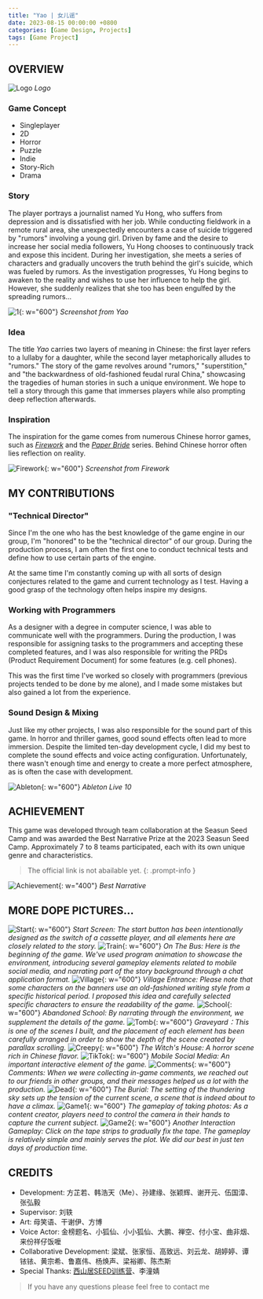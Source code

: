 ```yaml
---
title: "Yao | 女儿谣"
date: 2023-08-15 00:00:00 +0800
categories: [Game Design, Projects]
tags: [Game Project]
---
```


## OVERVIEW
![Logo](/assets/img/GameDesign/Projects/Yao/Logo.png)
*Logo*

### Game Concept
- Singleplayer
- 2D
- Horror
- Puzzle
- Indie
- Story-Rich
- Drama

### Story
The player portrays a journalist named Yu Hong, who suffers from depression and is dissatisfied with her job. While conducting fieldwork in a remote rural area, she unexpectedly encounters a case of suicide triggered by "rumors" involving a young girl. Driven by fame and the desire to increase her social media followers, Yu Hong chooses to continuously track and expose this incident. During her investigation, she meets a series of characters and gradually uncovers the truth behind the girl's suicide, which was fueled by rumors. As the investigation progresses, Yu Hong begins to awaken to the reality and wishes to use her influence to help the girl. However, she suddenly realizes that she too has been engulfed by the spreading rumors...

![1](/assets/img/GameDesign/Projects/Yao/Door.png){: w="600"}
*Screenshot from Yao*

<!-- 玩家扮演一位患有抑郁症、工作不顺心的记者余虹，在偏远农村采风时，意外碰到因“谣言”而起的女孩自杀案。余虹为了名利、为了自己账号的粉丝数，选择不断追踪、爆料这件事。在调查报道中，她结识了一系列人物，逐渐了解了女孩被谣言吞噬，进而自杀的真相。随着调查，余虹逐渐醒悟，想用自己的力量帮助女孩，但突然发现自己也已被谣言团团包围…… -->

### Idea
The title *Yao* carries two layers of meaning in Chinese: the first layer refers to a lullaby for a daughter, while the second layer metaphorically alludes to "rumors." The story of the game revolves around "rumors," "superstition," and "the backwardness of old-fashioned feudal rural China," showcasing the tragedies of human stories in such a unique environment. We hope to tell a story through this game that immerses players while also prompting deep reflection afterwards.

<!-- “Yao”的标题在中文中有着两层含义，第一层是关于女儿的摇篮曲，第二层则隐喻着“谣言”。游戏的故事围绕着“谣言”、“迷信”和“中国旧时封建农村的落后”，展示了在这样特殊的环境下的人间故事的凄惨。我们希望通过这个游戏讲述出既能让人沉浸其中，又能在之后深刻反思的故事。 -->

### Inspiration
The inspiration for the game comes from numerous Chinese horror games, such as *[Firework](https://store.steampowered.com/app/1288310/Firework/)* and the *[Paper Bride](https://store.steampowered.com/app/2286770/Paper_Bride_4_Bound_Love/)* series. Behind Chinese horror often lies reflection on reality.

<!-- 游戏的灵感来源于众多中式恐怖游戏，例如[《烟火》](https://store.steampowered.com/app/1288310/Firework/)、[《纸嫁衣》](https://store.steampowered.com/app/2286770/Paper_Bride_4_Bound_Love/)系列等。中式恐怖的背后，往往蕴藏着对现实的反思。 -->

![Firework](/assets/img/GameDesign/Projects/Yao/Firework.jpg){: w="600"}
*Screenshot from Firework*

## MY CONTRIBUTIONS
### "Technical Director"
Since I'm the one who has the best knowledge of the game engine in our group, I'm "honored" to be the "technical director" of our group. During the production process, I am often the first one to conduct technical tests and define how to use certain parts of the engine.

At the same time I'm constantly coming up with all sorts of design conjectures related to the game and current technology as I test. Having a good grasp of the technology often helps inspire my designs.

<!-- 由于我是我们组中对游戏引擎掌握最好的人，所以我“荣幸”地成为了我们组的“技术总监”。在制作流程中，往往是由我首先进行技术测试，并规定如何使用引擎某一部分的功能。

同时我也在测试的过程中，不断地提出游戏和当前技术相关的种种设计猜想。对技术的掌握往往能帮助激发我的设计灵感。 -->

### Working with Programmers
As a designer with a degree in computer science, I was able to communicate well with the programmers. During the production, I was responsible for assigning tasks to the programmers and accepting these completed features, and I was also responsible for writing the PRDs (Product Requirement Document) for some features (e.g. cell phones).

This was the first time I've worked so closely with programmers (previous projects tended to be done by me alone), and I made some mistakes but also gained a lot from the experience.

<!-- 作为一个计算机专业出身的设计师，我和程序员们能够良好地沟通。在制作中，我负责给程序员们分配相应的任务并对这些完成的功能进行验收，一些功能（例如手机）的PRD也同样由我负责编写。

这是我第一次和程序员之间如此紧密的沟通合作（以前的项目往往是由我一人完成），我犯了一些错误但也从这次的经历中收获了许多。 -->

### Sound Design & Mixing
Just like my other projects, I was also responsible for the sound part of this game. In horror and thriller games, good sound effects often lead to more immersion. Despite the limited ten-day development cycle, I did my best to complete the sound effects and voice acting configuration. Unfortunately, there wasn't enough time and energy to create a more perfect atmosphere, as is often the case with development.

<!-- 就像我的其他项目一样，我同样负责了这个游戏的音效部分。恐怖、惊悚类游戏中，好的音效往往能带来更多的沉浸感。尽管十几天的开发周期有限，但我仍然尽力完成了音效和配音的配置。很可惜没有足够的时间和精力去营造更完美的气氛，毕竟这也是开发一定会遇到的问题。 -->

![Ableton](/assets/img/GameDesign/Projects/Yao/Ableton.png){: w="600"}
*Ableton Live 10*

## ACHIEVEMENT
This game was developed through team collaboration at the Seasun Seed Camp and was awarded the Best Narrative Prize at the 2023 Seasun Seed Camp. Approximately 7 to 8 teams participated, each with its own unique genre and characteristics.

<!-- 这款游戏是在西山居Seed训练营中团队合作开发的，获得了2023届西山居Seed训练营的最佳叙事奖。参与的团队大概有7~8队，每一个游戏的种类都不同但又都有着自己的特色。 -->

> The official link is not abailable yet.
{: .prompt-info }

![Achievement](/assets/img/GameDesign/Projects/Yao/Achievement.jpg){: w="400"}
*Best Narrative*

## MORE DOPE PICTURES...
![Start](/assets/img/GameDesign/Projects/Yao/Start.png){: w="600"}
*Start Screen: The start button has been intentionally designed as the switch of a cassette player, and all elements here are closely related to the story.*
![Train](/assets/img/GameDesign/Projects/Yao/Train.png){: w="600"}
*On The Bus: Here is the beginning of the game. We've used program animation to showcase the environment, introducing several gameplay elements related to mobile social media, and narrating part of the story background through a chat application format.*
![Village](/assets/img/GameDesign/Projects/Yao/Village.png){: w="600"}
*Village Entrance: Please note that some characters on the banners use an old-fashioned writing style from a specific historical period. I proposed this idea and carefully selected specific characters to ensure the readability of the game.*
![School](/assets/img/GameDesign/Projects/Yao/School.png){: w="600"}
*Abandoned School: By narrating through the environment, we supplement the details of the game.*
![Tomb](/assets/img/GameDesign/Projects/Yao/Tomb.png){: w="600"}
*Graveyard：This is one of the scenes I built, and the placement of each element has been carefully arranged in order to show the depth of the scene created by parallax scrolling.*
![Creepy](/assets/img/GameDesign/Projects/Yao/Creepy.png){: w="600"}
*The Witch's House: A horror scene rich in Chinese flavor.*
![TikTok](/assets/img/GameDesign/Projects/Yao/TikTok.png){: w="600"}
*Mobile Social Media: An important interactive element of the game.*
![Comments](/assets/img/GameDesign/Projects/Yao/Comments.png){: w="600"}
*Comments: When we were collecting in-game comments, we reached out to our friends in other groups, and their messages helped us a lot with the production.*
![Dead](/assets/img/GameDesign/Projects/Yao/Dead.png){: w="600"}
*The Burial: The setting of the thundering sky sets up the tension of the current scene, a scene that is indeed about to have a climax.*
![Game1](/assets/img/GameDesign/Projects/Yao/Game1.png){: w="600"}
*The gameplay of taking photos: As a content creator, players need to control the camera in their hands to capture the current subject.*
![Game2](/assets/img/GameDesign/Projects/Yao/Game2.png){: w="600"}
*Another Interaction Gameplay: Click on the tape strips to gradually fix the tape. The gameplay is relatively simple and mainly serves the plot. We did our best in just ten days of production time.*

## CREDITS
- Development: 方芷若、韩浩天（Me）、孙建缘、张颖辉、谢开元、伍国漳、张弘毅
- Supervisor: 刘轶
- Art: 母笑语、干谢伊、方博
- Voice Actor: 金榜题名、小狐仙、小小狐仙、大鹏、禅空、付小宝、曲非烟、来份祥仔饭嚒
- Collaborative Development: 梁斌、张家恒、高致远、刘云龙、胡婷婷、谭铱铱、黄宗希、鲁嘉伟、杨焕声、梁裕卿、陈杰斯
- Special Thanks: [西山居SEED训练营](https://sc.xishanju.com/#/)、李潼婧

> If you have any questions please feel free to contact me<br>
